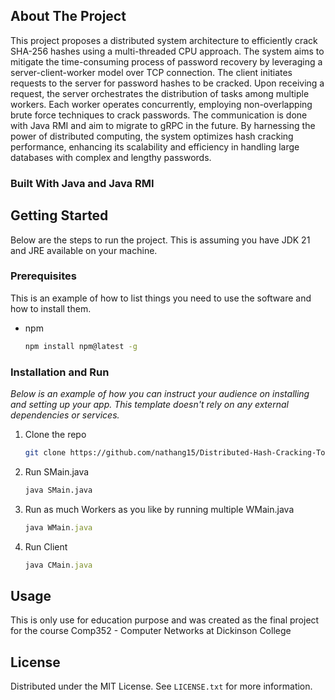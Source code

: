 <!-- ABOUT THE PROJECT -->
## About The Project

This project proposes a distributed system architecture to efficiently crack SHA-256 hashes using a multi-threaded CPU approach. The system aims to mitigate the time-consuming process of password recovery by leveraging a server-client-worker model over TCP connection.
The client initiates requests to the server for password hashes to be cracked. Upon receiving a request, the server orchestrates the distribution of tasks among multiple workers. Each worker operates concurrently, employing non-overlapping brute force techniques to crack passwords.
The communication is done with Java RMI and aim to migrate to gRPC in the future. By harnessing the power of distributed computing, the system optimizes hash cracking performance, enhancing its scalability and efficiency in handling large databases with complex and lengthy passwords.

### Built With Java and Java RMI

<!-- GETTING STARTED -->
## Getting Started

Below are the steps to run the project. This is assuming you have JDK 21 and JRE available on your machine.

### Prerequisites

This is an example of how to list things you need to use the software and how to install them.
* npm
  ```sh
  npm install npm@latest -g
  ```

### Installation and Run

_Below is an example of how you can instruct your audience on installing and setting up your app. This template doesn't rely on any external dependencies or services._
1. Clone the repo
   ```sh
   git clone https://github.com/nathang15/Distributed-Hash-Cracking-Tool.git
   ```
2. Run SMain.java
   ```sh
   java SMain.java
   ```
3. Run as much Workers as you like by running multiple WMain.java
   ```js
   java WMain.java
   ```
4. Run Client
   ```js
   java CMain.java
   ```
<!-- USAGE EXAMPLES -->
## Usage

This is only use for education purpose and was created as the final project for the course Comp352 - Computer Networks at Dickinson College

<!-- LICENSE -->
## License

Distributed under the MIT License. See `LICENSE.txt` for more information.
